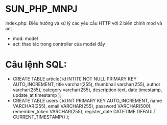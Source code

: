 # SUN_PHP_MNPJ
Index.php: Điều hướng và xử lý các yêu cầu HTTP với 2 biến chính mod và act
- mod: model
- act: thao tác trong controller của model đấy
# Câu lệnh SQL:
- CREATE TABLE article(
    id INT(11) NOT NULL PRIMARY KEY AUTO_INCREMENT,
    title varchar(255),
    thumbnail varchar(255),
    author varchar(255),
    category varchar(255),
    description text,
    date timestamp,
    update_at timestamp
);
- CREATE TABLE users (
  id INT PRIMARY KEY AUTO_INCREMENT,
  name VARCHAR(255),
  email VARCHAR(255),
  password VARCHAR(500),
  remember_token VARCHAR(255),
  register_date DATETIME DEFAULT CURRENT_TIMESTAMP()
);
